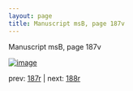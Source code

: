```yaml
---
layout: page
title: Manuscript msB, page 187v
---
```


Manuscript msB, page 187v

[![image](http://www.homermultitext.org/iipsrv?OBJ=IIP,1.0&FIF=/project/homer/pyramidal/deepzoom/hmt/vbbifolio/v1/vb_187v_188r.tif&WID=100&CVT=JPEG)](http://www.homermultitext.org/ict2/?urn=urn:cite2:hmt:vbbifolio.v1:vb_187v_188r)

prev:  [187r](../187r) | next:  [188r](../188r)


